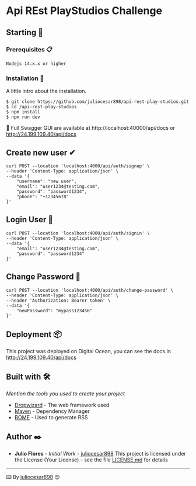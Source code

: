 # Api REst PlayStudios Challenge

## Starting 🚀



### Prerequisites 📋

```
Nodejs 14.x.x or higher
```

### Installation 🔧


A little intro about the installation. 
```
$ git clone https://github.com/juliocesar898/api-rest-play-studios.git
$ cd /api-rest-play-studios
$ npm install
$ npm run dev
```

📘 Full Swagger GUI are available at http://localhost:40000/api/docs or http://24.199.109.40/api/docs

## Create new user ✔
```
curl POST --location 'localhost:4000/api/auth/signup' \
--header 'Content-Type: application/json' \
--data '{
    "username": "new user",
    "email": "user1234@testing.com",
    "password": "password1234",
    "phone": "+12345678"
}'
```


## Login User 🔐
```
curl POST --location 'localhost:4000/api/auth/signin' \
--header 'Content-Type: application/json' \
--data '{
    "email": "user1234@testing.com",
    "password": "password1234"
}'
```

## Change Password 🔑
```
curl POST --location 'localhost:4000/api/auth/change-password' \
--header 'Content-Type: application/json' \
--header 'Authorization: Bearer token' \
--data '{
    "newPassword": "mypass123456"
}'
```

## Deployment 📦

This project was deployed on Digital Ocean, you can see the docs in http://24.199.109.40/api/docs

## Built with 🛠️

_Mention the tools you used to create your project_

* [Dropwizard](http://www.dropwizard.io/1.0.2/docs/) - The web framework used
* [Maven](https://maven.apache.org/) - Dependency Manager
* [ROME](https://rometools.github.io/rome/) - Used to generate RSS


## Author ✒️

* **Julio Flores** - *Initial Work* - [juliocesar898](https://github.com/juliocesar898)
This project is licensed under the License (Your License) - see the file [LICENSE.md](LICENSE.md) for details



---
⌨️ By [juliocesar898](https://github.com/juliocesar898) 😊